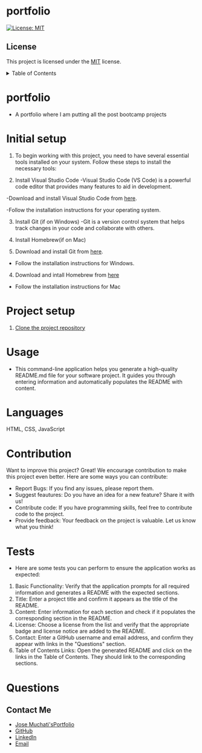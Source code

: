 # portfolio

  [![License: MIT](https://img.shields.io/badge/License-MIT-blue.svg)](https://opensource.org/licenses/MIT)

  ## License
  This project is licensed under the [MIT](https://opensource.org/licenses/MIT) license.

<details>
<summary>Table of Contents</summary>

* [Initial Setup](#initial-setup)
* [Project Setup](#project-setup)
* [Languages](#languages)
* [Usage](#usage)
* [Contribution](#contribution)
* [Questions](#questions)

</details>

# portfolio
- A portfolio where I am putting all the post bootcamp projects

# Initial setup

1. To begin working with this project, you need to have several essential tools installed on your system. Follow these steps to install the necessary tools:

2. Install Visual Studio Code
-Visual Studio Code (VS Code) is a powerful code editor that provides many features to aid in development.

-Download and install Visual Studio Code from [here](https://code.visualstudio.com/Download).

-Follow the installation instructions for your operating system.

3. Install Git (if on Windows)
-Git is a version control system that helps track changes in your code and collaborate with others.

3. Install Homebrew(if on Mac)

4. Download and install Git from [here](https://git-scm.com/downloads).
- Follow the installation instructions for Windows.

4. Download and intall Homebrew from [here](https://brew.sh/)
- Follow the installation instructions for Mac

# Project setup

1. [Clone the project repository](https://docs.github.com/en/repositories/creating-and-managing-repositories/cloning-a-repository)

# Usage
- This command-line application helps you generate a high-quality README.md file for your software project. It guides you through entering information and automatically populates the README with content.

# Languages
HTML, CSS, JavaScript

# Contribution
Want to improve this project? Great! We encourage contribution to make this project even better. Here are some ways you can contribute:
- Report Bugs: If you find any issues, please report them.
- Suggest feautures: Do you have an idea for a new feature? Share it with us!
- Contribute code: If you have programming skills, feel free to contribute code to the project.
- Provide feedback: Your feedback on the project is valuable. Let us know what you think!

# Tests
- Here are some tests you can perform to ensure the application works as expected:
1. Basic Functionality: Verify that the application prompts for all required information and generates a README with the expected sections.
2. Title: Enter a project title and confirm it appears as the title of the README.
3. Content: Enter information for each section and check if it populates the corresponding section in the README.
4. License: Choose a license from the list and verify that the appropriate badge and license notice are added to the README.
5. Contact: Enter a GitHub username and email address, and confirm they appear with links in the "Questions" section.
6. Table of Contents Links: Open the generated README and click on the links in the Table of Contents. They should link to the corresponding sections.


# Questions
## Contact Me

- [Jose Muchati'sPortfolio](https://uwttn.github.io/portfolio/)
- [GitHub](https://github.com/uwttn)
- [LinkedIn](https://www.linkedin.com/in/uwttn)
- [Email](muchati@icloud.com)


